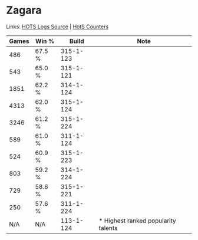# Zagara

Links: [HOTS Logs Source](https://www.hotslogs.com/Sitewide/HeroDetails?Hero=Zagara) | [HotS Counters](http://hotscounters.com/#/hero/Zagara)

Games  | Win %  | Build     | Note
-----  | -----  | -----     | ----
486    | 67.5 % | 315-1-123 | 
543    | 65.0 % | 315-1-121 | 
1851   | 62.2 % | 314-1-124 | 
4313   | 62.0 % | 315-1-124 | 
3246   | 61.2 % | 315-1-224 | 
589    | 61.0 % | 311-1-124 | 
524    | 60.9 % | 315-1-223 | 
803    | 59.2 % | 314-1-224 | 
729    | 58.6 % | 315-1-221 | 
250    | 57.6 % | 311-1-224 | 
N/A    | N/A    | 113-1-124 | * Highest ranked popularity talents
